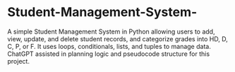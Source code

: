 # Student-Management-System-
A simple Student Management System in Python allowing users to add, view, update, and delete student records, and categorize grades into HD, D, C, P, or F. It uses loops, conditionals, lists, and tuples to manage data. ChatGPT assisted in planning logic and pseudocode structure for this project.
